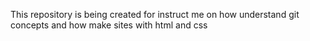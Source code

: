 This repository is being created for instruct me on how understand
git concepts and how make sites with html and css